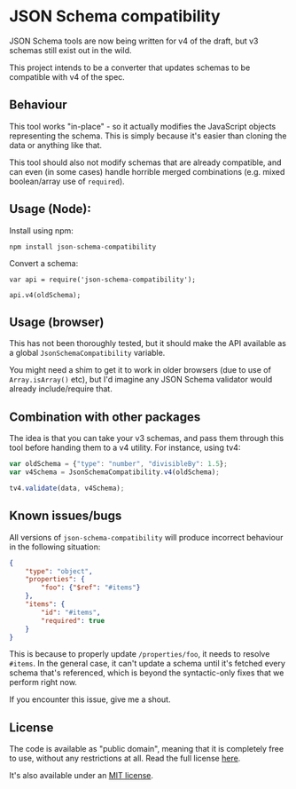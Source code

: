 # JSON Schema compatibility

JSON Schema tools are now being written for v4 of the draft, but v3 schemas still exist out in the wild.

This project intends to be a converter that updates schemas to be compatible with v4 of the spec.

## Behaviour

This tool works "in-place" - so it actually modifies the JavaScript objects representing the schema.  This is simply because it's easier than cloning the data or anything like that.

This tool should also not modify schemas that are already compatible, and can even (in some cases) handle horrible merged combinations (e.g. mixed boolean/array use of `required`).

## Usage (Node):

Install using npm:

```shell
npm install json-schema-compatibility
```

Convert a schema:

```
var api = require('json-schema-compatibility');

api.v4(oldSchema);
```

## Usage (browser)

This has not been thoroughly tested, but it should make the API available as a global `JsonSchemaCompatibility` variable.

You might need a shim to get it to work in older browsers (due to use of `Array.isArray()` etc), but I'd imagine any JSON Schema validator would already include/require that.

## Combination with other packages

The idea is that you can take your v3 schemas, and pass them through this tool before handing them to a v4 utility.  For instance, using tv4:

```javascript
var oldSchema = {"type": "number", "divisibleBy": 1.5};
var v4Schema = JsonSchemaCompatibility.v4(oldSchema);

tv4.validate(data, v4Schema);
```

## Known issues/bugs

All versions of `json-schema-compatibility` will produce incorrect behaviour in the following situation:
```json
{
    "type": "object",
    "properties": {
        "foo": {"$ref": "#items"}
    },
    "items": {
        "id": "#items",
        "required": true
    }
}
```

This is because to properly update `/properties/foo`, it needs to resolve `#items`.  In the general case, it can't update a schema until it's fetched every schema that's referenced, which is beyond the syntactic-only fixes that we perform right now.

If you encounter this issue, give me a shout.

## License

The code is available as "public domain", meaning that it is completely free to use, without any restrictions at all.  Read the full license [here](http://geraintluff.github.com/tv4/LICENSE.txt).

It's also available under an [MIT license](http://jsonary.com/LICENSE.txt).
